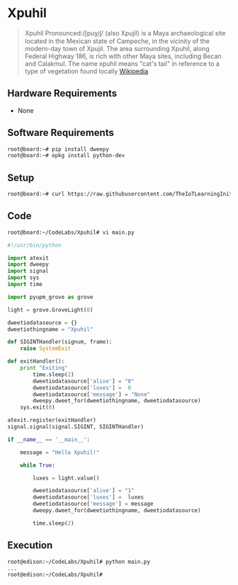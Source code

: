# Xpuhil



> Xpuhil Pronounced:/ʃpuχil̥/ (also Xpujil) is a Maya archaeological site located in the Mexican state of Campeche, in the vicinity of the modern-day town of Xpujil. The area surrounding Xpuhil, along Federal Highway 186, is rich with other Maya sites, including Becan and Calakmul. The name xpuhil means "cat's tail" in reference to a type of vegetation found locally [Wikipedia](https://en.wikipedia.org/wiki/Xpuhil)

## Hardware Requirements

* None

## Software Requirements

```sh
root@board:~# pip install dweepy
root@board:~# opkg install python-dev
```

## Setup

```sh
root@board:~# curl https://raw.githubusercontent.com/TheIoTLearningInitiative/CodeLabs/master/Xpuhil/setup.sh -o - | sh
```

## Code

```sh
root@board:~/CodeLabs/Xpuhil# vi main.py
```

```python
#!/usr/bin/python

import atexit
import dweepy
import signal
import sys
import time

import pyupm_grove as grove

light = grove.GroveLight(0)

dweetiodatasource = {}
dweetiothingname = "Xpuhil"

def SIGINTHandler(signum, frame):
	raise SystemExit

def exitHandler():
	print "Exiting"
        time.sleep(2)
        dweetiodatasource['alive'] = "0"
        dweetiodatasource['luxes'] =  0
        dweetiodatasource['message'] = "None"
        dweepy.dweet_for(dweetiothingname, dweetiodatasource)
	sys.exit(0)

atexit.register(exitHandler)
signal.signal(signal.SIGINT, SIGINTHandler)

if __name__ == '__main__':

    message = "Hello Xpuhil!"

    while True:

        luxes = light.value()

        dweetiodatasource['alive'] = "1"
        dweetiodatasource['luxes'] =  luxes
        dweetiodatasource['message'] = message
        dweepy.dweet_for(dweetiothingname, dweetiodatasource)

        time.sleep(2)
```

## Execution

```sh
root@edison:~/CodeLabs/Xpuhil# python main.py 
...
root@edison:~/CodeLabs/Xpuhil# 
```



